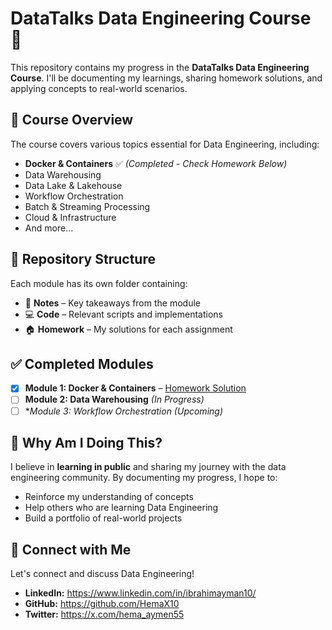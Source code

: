 # DataTalks Data Engineering Course 🚀  

This repository contains my progress in the **DataTalks Data Engineering Course**. I'll be documenting my learnings, sharing homework solutions, and applying concepts to real-world scenarios.  

## 📌 Course Overview  
The course covers various topics essential for Data Engineering, including:  
- **Docker & Containers** ✅ *(Completed - Check Homework Below)*
- Data Warehousing  
- Data Lake & Lakehouse  
- Workflow Orchestration  
- Batch & Streaming Processing  
- Cloud & Infrastructure  
- And more...  

## 📂 Repository Structure  
Each module has its own folder containing:  
- 📖 **Notes** – Key takeaways from the module  
- 💻 **Code** – Relevant scripts and implementations  
- 🏠 **Homework** – My solutions for each assignment  


## ✅ Completed Modules  
- [x] **Module 1: Docker & Containers** – [Homework Solution](./module_1/homework.txt)
- [ ] **Module 2: Data Warehousing** *(In Progress)*  
- [ ] **Module 3: Workflow Orchestration* *(Upcoming)*  

## 📢 Why Am I Doing This?  
I believe in **learning in public** and sharing my journey with the data engineering community. By documenting my progress, I hope to:  
- Reinforce my understanding of concepts  
- Help others who are learning Data Engineering  
- Build a portfolio of real-world projects  

## 🔗 Connect with Me  
Let's connect and discuss Data Engineering!  
- **LinkedIn:** https://www.linkedin.com/in/ibrahimayman10/
- **GitHub:** https://github.com/HemaX10 
- **Twitter:** https://x.com/hema_aymen55 





